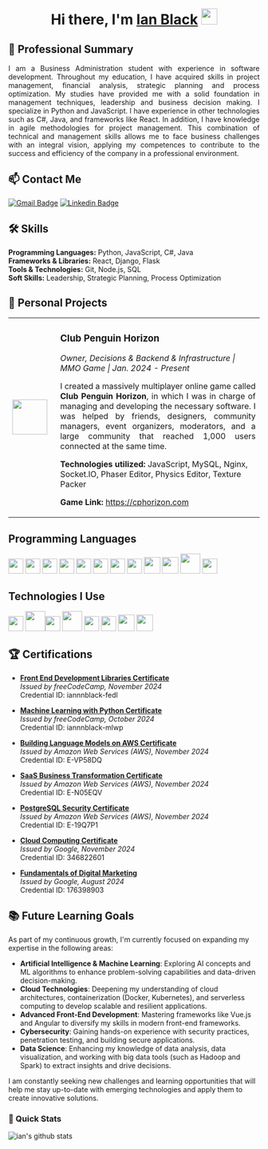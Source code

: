 <h1 align="center">Hi there, I'm <a href="https://www.linkedin.com/in/iannnblack/" target="_blank">Ian Black</a> <img
src="https://github.com/blackcater/blackcater/raw/main/images/Hi.gif" height="32" /></h1>

## 🎯 Professional Summary

<p align="justify">
  I am a Business Administration student with experience in software development. Throughout my education, I have acquired skills in project management, financial analysis, strategic planning and process optimization. My studies have provided me with a solid foundation in management techniques, leadership and business decision making. I specialize in Python and JavaScript. I have experience in other technologies such as C#, Java, and frameworks like React. In addition, I have knowledge in agile methodologies for project management. This combination of technical and management skills allows me to face business challenges with an integral vision, applying my competences to contribute to the success and efficiency of the company in a professional environment.
</p>

## 📫 Contact Me

[![Gmail Badge](https://img.shields.io/badge/-ianblackmerlo@gmail.com-c14438?style=flat-square&logo=Gmail&logoColor=white&link=mailto:ianblackmerlo@gmail.com)](mailto:ianblackmerlo@gmail.com)
[![Linkedin Badge](https://img.shields.io/badge/-iannnblack-blue?style=flat-square&logo=Linkedin&logoColor=white&link=https://www.linkedin.com/in/iannnblack/)](https://www.linkedin.com/in/iannnblack/)

## 🛠 Skills
**Programming Languages:** Python, JavaScript, C#, Java  
**Frameworks & Libraries:** React, Django, Flask  
**Tools & Technologies:** Git, Node.js, SQL  
**Soft Skills:** Leadership, Strategic Planning, Process Optimization

## 💼 Personal Projects

<table>
  <tr>
    <td width="80">
      <img src="https://cphorizon.com/CPHorizonLogo.png" width="70"/>
    </td>
    <td>
      <h3>Club Penguin Horizon</h3>
      <p><i>Owner, Decisions & Backend & Infrastructure | MMO Game | Jan. 2024 - Present</i></p>
      <p align="justify">
        I created a massively multiplayer online game called <strong>Club Penguin Horizon</strong>, in which I was in charge of managing and developing the necessary software. I was helped by friends, designers, community managers, event organizers, moderators, and a large community that reached 1,000 users connected at the same time.
      </p>
      <p><strong>Technologies utilized:</strong> JavaScript, MySQL, Nginx, Socket.IO, Phaser Editor, Physics Editor, Texture Packer</p>
      <p><strong>Game Link:</strong> <a href="https://cphorizon.com">https://cphorizon.com</a></p>
    </td>
  </tr>
</table>

## Programming Languages
<img src = 'https://github.com/MarikIshtar007/MarikIshtar007/blob/master/images/c-original.svg' width='30'/> <img src = 'https://github.com/MarikIshtar007/MarikIshtar007/blob/master/images/cpp.svg' width='30'/> <img src = 'https://github.com/MarikIshtar007/MarikIshtar007/blob/master/images/python2.png' height='30'/>  <img src = 'https://github.com/MarikIshtar007/MarikIshtar007/blob/master/images/html.svg' width='30'/> <img src='https://github.com/MarikIshtar007/MarikIshtar007/blob/master/images/java.svg' width='30'/> <img src = 'https://github.com/MarikIshtar007/MarikIshtar007/blob/master/images/kotlin.svg' width='30'/> <img src = 'https://github.com/MarikIshtar007/MarikIshtar007/blob/master/images/css.svg' width='30'/> <img src = 'https://github.com/MarikIshtar007/MarikIshtar007/blob/master/images/js.svg' width='30'/> <img src = 'https://github.com/MarikIshtar007/MarikIshtar007/blob/master/images/bootstrap.svg' width='33'/> <img src = 'https://github.com/MarikIshtar007/MarikIshtar007/blob/master/images/dart.svg' width='33'/> <img src = 'https://github.com/MarikIshtar007/MarikIshtar007/blob/master/images/php.svg' width='40'/>
 <img src = 'https://github.com/MarikIshtar007/MarikIshtar007/blob/master/images/sql.svg' width='30'/> 

## Technologies I Use
 <img src = 'https://github.com/MarikIshtar007/MarikIshtar007/blob/master/images/pycharm.svg' width='30'/>  <img src = 'https://github.com/MarikIshtar007/MarikIshtar007/blob/master/images/android.svg' height='40'/><img src = 'https://github.com/MarikIshtar007/MarikIshtar007/blob/master/images/flutter-logo.svg' width='30'/> <img src = 'https://github.com/MarikIshtar007/MarikIshtar007/blob/master/images/django.svg' height='40'/> <img src = 'https://github.com/MarikIshtar007/MarikIshtar007/blob/master/images/flask.png' width='30'/> <img src = 'https://github.com/MarikIshtar007/MarikIshtar007/blob/master/images/git.svg' width='30'/> <img src = 'https://github.com/MarikIshtar007/MarikIshtar007/blob/master/images/nodejs.svg' width='33'/> <img src = 'https://github.com/MarikIshtar007/MarikIshtar007/blob/master/images/react.svg' width='33'/>

## 🏆 Certifications

- **[Front End Development Libraries Certificate](https://www.freecodecamp.org/certification/iannnblack/front-end-development-libraries)**  
  *Issued by freeCodeCamp, November 2024*  
  Credential ID: iannnblack-fedl

- **[Machine Learning with Python Certificate](https://www.freecodecamp.org/certification/iannnblack/machine-learning-with-python-v7)**  
  *Issued by freeCodeCamp, October 2024*  
  Credential ID: iannnblack-mlwp
  
- **[Building Language Models on AWS Certificate](https://www.aws.training/)**  
  *Issued by Amazon Web Services (AWS), November 2024*  
  Credential ID: E-VP58DQ

- **[SaaS Business Transformation Certificate](https://www.aws.training/)**  
  *Issued by Amazon Web Services (AWS), November 2024*  
  Credential ID: E-N05EQV

- **[PostgreSQL Security Certificate](https://www.aws.training/)**  
  *Issued by Amazon Web Services (AWS), November 2024*  
  Credential ID: E-19Q7P1

- **[Cloud Computing Certificate](https://skillshop.exceedlms.com/student/award/nFVS9y8AmAA1AbKNKdoEwqUQ)**  
  *Issued by Google, November 2024*  
  Credential ID: 346822601

- **[Fundamentals of Digital Marketing](https://skillshop.exceedlms.com/student/award/3T9Tmp6ZZwJMtGTmgqySjEzB)**  
  *Issued by Google, August 2024*  
  Credential ID: 176398903

## 📚 Future Learning Goals

As part of my continuous growth, I'm currently focused on expanding my expertise in the following areas:

- **Artificial Intelligence & Machine Learning**: Exploring AI concepts and ML algorithms to enhance problem-solving capabilities and data-driven decision-making.
- **Cloud Technologies**: Deepening my understanding of cloud architectures, containerization (Docker, Kubernetes), and serverless computing to develop scalable and resilient applications.
- **Advanced Front-End Development**: Mastering frameworks like Vue.js and Angular to diversify my skills in modern front-end frameworks.
- **Cybersecurity**: Gaining hands-on experience with security practices, penetration testing, and building secure applications.
- **Data Science**: Enhancing my knowledge of data analysis, data visualization, and working with big data tools (such as Hadoop and Spark) to extract insights and drive decisions.

I am constantly seeking new challenges and learning opportunities that will help me stay up-to-date with emerging technologies and apply them to create innovative solutions.

### 🚀 Quick Stats
![ian's github stats](https://github-readme-stats.vercel.app/api?username=iannblack&show_icons=true&hide=["issues"]&theme=dark)
